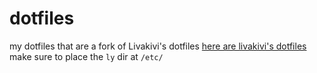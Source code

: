 # dotfiles
my dotfiles that are a fork of Livakivi's dotfiles
[here are livakivi's dotfiles](https://github.com/Livakivi/config-files/)
make sure to place the `ly` dir at `/etc/`
